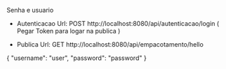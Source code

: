 Senha e usuario

- Autenticacao
Url: POST http://localhost:8080/api/autenticacao/login  ( Pegar Token para logar na publica )

- Publica
Url: GET http://localhost:8080/api/empacotamento/hello

{
    "username": "user",
    "password": "password"
}
